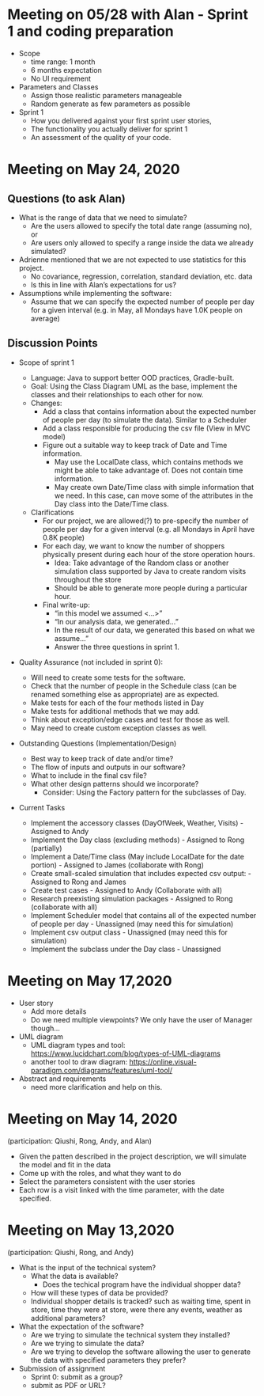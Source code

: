 # Meeting on 05/28 with Alan - Sprint 1 and coding preparation
* Scope
    * time range: 1 month
    * 6 months expectation
    * No UI requirement
* Parameters and Classes
    * Assign those realistic parameters manageable
    * Random generate as few parameters as possible
* Sprint 1
    * How you delivered against your first sprint user stories,
    * The functionality you actually deliver for sprint 1
    * An assessment of the quality of your code. 

# Meeting on May 24, 2020
## Questions (to ask Alan)
* What is the range of data that we need to simulate?
    * Are the users allowed to specify the total date range (assuming no), or
    * Are users only allowed to specify a range inside the data we already simulated?
*	Adrienne mentioned that we are not expected to use statistics for this project.
    * No covariance, regression, correlation, standard deviation, etc. data
    * Is this in line with Alan’s expectations for us?
*	Assumptions while implementing the software:
    * Assume that we can specify the expected number of people per day for a given interval (e.g. in May, all Mondays have 1.0K people on average)
## Discussion Points
* Scope of sprint 1
    * Language: Java to support better OOD practices, Gradle-built.
    * Goal: Using the Class Diagram UML as the base, implement the classes and their relationships to each other for now.
    * Changes:
        * Add a class that contains information about the expected number of people per day (to simulate the data). Similar to a Scheduler
        * Add a class responsible for producing the csv file (View in MVC model)
        * Figure out a suitable way to keep track of Date and Time information.
            * May use the LocalDate class, which contains methods we might be able to take advantage of. Does not contain time information.
            * May create own Date/Time class with simple information that we need. In this case, can move some of the attributes in the Day class into the Date/Time class. 
    * Clarifications
        * For our project, we are allowed(?) to pre-specify the number of people per day for a given interval (e.g. all Mondays in April have 0.8K people)
        * For each day, we want to know the number of shoppers physically present during each hour of the store operation hours. 
            * Idea: Take advantage of the Random class or another simulation class supported by Java to create random visits throughout the store 
            * Should be able to generate more people during a particular hour. 
        * Final write-up:
            * “in this model we assumed <…>”
            * “In our analysis data, we generated…”
            * In the result of our data, we generated this based on what we assume…”
            * Answer the three questions in sprint 1.
* Quality Assurance (not included in sprint 0):
    * Will need to create some tests for the software.
    * Check that the number of people in the Schedule class (can be renamed something else as appropriate) are as expected.
    * Make tests for each of the four methods listed in Day
    * Make tests for additional methods that we may add.
    * Think about exception/edge cases and test for those as well.
    * May need to create custom exception classes as well.

* Outstanding Questions (Implementation/Design)
    * Best way to keep track of date and/or time?
    * The flow of inputs and outputs in our software?
    * What to include in the final csv file?
    * What other design patterns should we incorporate?
        * Consider: Using the Factory pattern for the subclasses of Day.

* Current Tasks
    * Implement the accessory classes (DayOfWeek, Weather, Visits) - Assigned to Andy
    * Implement the Day class (excluding methods) - Assigned to Rong (partially)
    * Implement a Date/Time class (May include LocalDate for the date portion) - Assigned to James (collaborate with Rong)
    * Create small-scaled simulation that includes expected csv output: - Assigned to Rong and James
    * Create test cases - Assigned to Andy (Collaborate with all)
    * Research preexisting simulation packages - Assigned to Rong (collaborate with all)
    * Implement Scheduler model that contains all of the expected number of people per day - Unassigned (may need this for simulation)
    * Implement csv output class - Unassigned (may need this for simulation)
    * Implement the subclass under the Day class - Unassigned


# Meeting on May 17,2020
* User story
    * Add more details
    * Do we need multiple viewpoints? We only have the user of Manager though...
* UML diagram
    * UML diagram types and tool: https://www.lucidchart.com/blog/types-of-UML-diagrams
    * another tool to draw diagram: https://online.visual-paradigm.com/diagrams/features/uml-tool/
* Abstract and requirements
    * need more clarification and help on this.

# Meeting on May 14, 2020
(participation: Qiushi, Rong, Andy, and Alan)
* Given the patten described in the project description, we will simulate the model and fit in the data
* Come up with the roles, and what they want to do
* Select the parameters consistent with the user stories
* Each row is a visit linked with the time parameter, with the date specified.

# Meeting on May 13,2020
(participation: Qiushi, Rong, and Andy)
* What is the input of the technical system? 
    * What the data is available?
         * Does the techical program have the individual shopper data?
    * How will these types of data be provided?
    * Individual shopper details is tracked? such as waiting time, spent in store, time they were at store, were there any events, weather as additional parameters?
* What the expectation of the software?
    * Are we trying to simulate the technical system they installed?
    * Are we trying to simulate the data?
    * Are we trying to develop the software allowing the user to generate the data with specified parameters they prefer?
* Submission of assignment
    * Sprint 0: submit as a group?
    * submit as PDF or URL?


